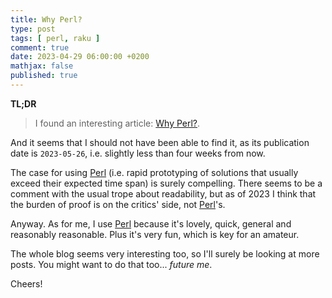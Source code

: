 ```yaml
---
title: Why Perl?
type: post
tags: [ perl, raku ]
comment: true
date: 2023-04-29 06:00:00 +0200
mathjax: false
published: true
---
```


**TL;DR**

> I found an interesting article: [Why Perl?][].

And it seems that I should not have been able to find it, as its publication
date is `2023-05-26`, i.e. slightly less than four weeks from now.

The case for using [Perl][] (i.e. rapid prototyping of solutions that
usually exceed their expected time span) is surely compelling. There seems
to be a comment with the usual trope about readability, but as of 2023 I
think that the burden of proof is on the critics' side, not [Perl][]'s.

Anyway. As for me, I use [Perl][] because it's lovely, quick, general and
reasonably reasonable. Plus it's very fun, which is key for an amateur.

The whole blog seems very interesting too, so I'll surely be looking at more
posts. You might want to do that too... *future me*.

Cheers!

[Perl]: https://www.perl.org/
[Raku]: https://raku.org/
[Why Perl?]: https://two-wrongs.com/why-perl
